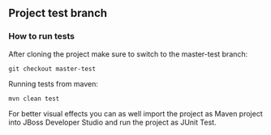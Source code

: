 ## Project test branch

### How to run tests

After cloning the project make sure to switch to the master-test branch:

`git checkout master-test`

Running tests from maven:

`mvn clean test`

For better visual effects you can as well import the project as Maven project into JBoss Developer Studio and run the project as JUnit Test.

